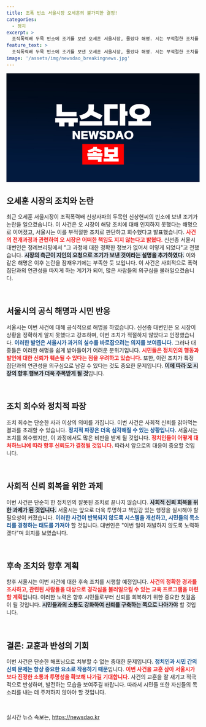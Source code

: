 ```yaml
---
title: 조폭 빈소 서울시장 오세훈의 불가피한 결정!
categories:
  - 정치
excerpt: >
  조직폭력배 두목 빈소에 조기를 보낸 오세훈 서울시장, 몰랐다 해명. 시는 부적절한 조치를 알고 철거했지만, 논란은 계속되고 있다! 서울시장의 진실은 무엇일까? 클릭해서 확인하세요!
feature_text: >
  조직폭력배 두목 빈소에 조기를 보낸 오세훈 서울시장, 몰랐다 해명. 시는 부적절한 조치를 알고 철거했지만, 논란은 계속되고 있다! 서울시장의 진실은 무엇일까? 클릭해서 확인하세요!
image: '/assets/img/newsdao_breakingnews.jpg'
---
```


<p><img src="/assets/img/newsdao_breakingnews.jpg" alt="koreaapp 속보" /></p>

<h2 data-ke-size="size26">오세훈 시장의 조치와 논란</h2>

<p data-ke-size="size16">최근 오세훈 서울시장이 조직폭력배 신상사파의 두목인 신상현씨의 빈소에 보낸 조기가 논란을 일으켰습니다. 이 사건은 오 시장이 해당 조치에 대해 인지하지 못했다는 해명으로 이어졌고, 서울시는 이를 부적절한 조치로 판단하고 회수했다고 발표했습니다. <b><span style="color: #ee2323;">사건의 전개과정과 관련하여 오 시장은 어떠한 책임도 지지 않는다고 밝혔다.</span></b> 신선종 서울시 대변인은 정례브리핑에서 "그 과정에 대한 정확한 정보가 없어서 이렇게 되었다"고 전했습니다. <b><span style="background-color: #21538527;">시장의 측근이 지인의 요청으로 조기가 보낸 것이라는 설명을 추가하였다.</span></b> 이와 같은 해명은 이후 논란을 잠재우기에는 부족한 듯 보입니다. 이 사건은 사회적으로 폭력집단과의 연관성을 따지게 하는 계기가 되어, 많은 사람들의 의구심을 불러일으켰습니다.</p>

<p data-ke-size="size16">&nbsp;</p>

<h2 data-ke-size="size26">서울시의 공식 해명과 시민 반응</h2>

<p data-ke-size="size16">서울시는 이번 사건에 대해 공식적으로 해명을 하였습니다. 신선종 대변인은 오 시장이 상황을 정확하게 알지 못했다고 강조하며, 이번 조치가 적절하지 않았다고 인정했습니다. <b><span style="color: #1a5490;">이러한 발언은 서울시가 과거의 실수를 바로잡으려는 의지를 보여줍니다.</span></b> 그러나 대중들은 이러한 해명을 쉽게 받아들이기 어려운 분위기입니다. <b><span style="color: #ee2323;">시민들은 정치인의 행동과 발언에 대한 신뢰가 훼손될 수 있다는 점을 우려하고 있습니다.</span></b> 또한, 이런 조치가 특정 집단과의 연관성을 의구심으로 남길 수 있다는 것도 중요한 문제입니다. <b><span style="background-color: #21538527;">이에 따라 오 시장의 향후 행보가 더욱 주목받게 될 것</span></b>입니다.</p>

<p data-ke-size="size16">&nbsp;</p>

<h2 data-ke-size="size26">조치 회수와 정치적 파장</h2>

<p data-ke-size="size16">조치 회수는 단순한 사과 이상의 의미를 가집니다. 이번 사건은 사회적 신뢰를 갉아먹는 결과를 초래할 수 있습니다. <b><span style="color: #1a5490;">정치적 파장은 더욱 심각해질 수 있는 상황입니다.</span></b> 서울시는 조치를 회수했지만, 이 과정에서도 많은 비판을 받게 될 것입니다. <b><span style="color: #ee2323;">정치인들이 어떻게 대처하느냐에 따라 향후 신뢰도가 결정될 것입니다.</span></b> 따라서 앞으로의 대응이 중요할 것입니다.</p>

<p data-ke-size="size16">&nbsp;</p>

<h2 data-ke-size="size26">사회적 신뢰 회복을 위한 과제</h2>

<p data-ke-size="size16">이번 사건은 단순히 한 정치인의 잘못된 조치로 끝나지 않습니다. <b><span style="background-color: #21538527;">사회적 신뢰 회복을 위한 과제가 된 것입니다.</span></b> 서울시는 앞으로 더욱 투명하고 책임감 있는 행정을 실시해야 할 필요성이 커졌습니다. <b><span style="color: #1a5490;">이러한 사건이 반복되지 않도록 시스템을 개선하고, 시민들의 목소리를 경청하는 태도를 가져야</span></b> 할 것입니다. 대변인은 "이번 일이 재발하지 않도록 노력하겠다"며 의지를 보였습니다.</p>

<p data-ke-size="size16">&nbsp;</p>

<h2 data-ke-size="size26">후속 조치와 향후 계획</h2>

<p data-ke-size="size16">향후 서울시는 이번 사건에 대한 후속 조치를 시행할 예정입니다. <b><span style="color: #ee2323;">사건의 정확한 경과를 조사하고, 관련된 사람들을 대상으로 경각심을 불러일으킬 수 있는 교육 프로그램을 마련할 계획</span></b>입니다. 이러한 노력은 향후 시민들로부터 신뢰를 회복하기 위한 중요한 첫걸음이 될 것입니다. <b><span style="background-color: #21538527;">시민들과의 소통도 강화하여 신뢰를 구축하는 쪽으로 나아가야</span></b> 할 것입니다.</p>

<p data-ke-size="size16">&nbsp;</p>

<h2 data-ke-size="size26">결론: 교훈과 반성의 기회</h2>

<p data-ke-size="size16">이번 사건은 단순한 해프닝으로 치부할 수 없는 중대한 문제입니다. <b><span style="color: #1a5490;">정치인과 시민 간의 신뢰 문제는 항상 중요한 요소로 작용하기 때문</span></b>입니다. <b><span style="color: #ee2323;">이번 사건을 교훈 삼아 서울시가 보다 진정한 소통과 투명성을 확보해 나가길 기대합니다.</span></b> 사건의 교훈을 잘 새기고 적극적으로 반성하며, 발전하는 모습을 보여주길 바랍니다. 따라서 시민들 또한 자신들의 목소리를 내는 데 주저하지 않아야 할 것입니다.</p>

<p data-ke-size="size16">&nbsp;</p>
실시간 뉴스 속보는, <a href="https://newsdao.kr" rel="dofollow">https://newsdao.kr</a>


